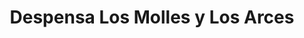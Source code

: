 ---
title: "Despensa Los Molles y Los Arces"
url: /salta/despensa-los-molles-y-los-arces/
shop: Dorfladen
---